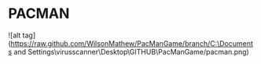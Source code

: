PACMAN
======

![alt tag](https://raw.github.com/WilsonMathew/PacManGame/branch/C:\Documents and Settings\virusscanner\Desktop\GITHUB\PacManGame/pacman.png)
